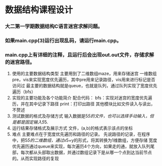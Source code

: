 # 数据结构课程设计
### 大二第一学期数据结构C语言迷宫求解问题。

### 如果main.cpp(3)运行出现乱码，请运行main.cpp。

### main.cpp上有详细的注释，且运行后会出现out.out文件，存储求解的迷宫路径。

1. 使用的主要数据结构类型
主要用到了二维数组maze，用来存储迷宫
一维数组pre，vis来实现宽度优先遍历，其中pre用来记录路径，vis用来进行标记是否访问过
最主要的数据结构就是queue，也就是队列，通过队列实现了宽度优先遍历（bfs）
2. 实现的主要功能及各个功能简介
配合代码：
bfs：实现对迷宫的宽度优先遍历，并在其中记录下路径
print：打印出路径
其他模块比如文件读入与读出，不赘述
3. 测试数据的格式及存储方式
输入数据是5*5的文件，也可以选择手动输入，但是都是固定输入5*5.
4. 运行结果存储格式及展示方式
文件，(a,b)的格式表示该点的坐标
5. 难点
   主要难点在于宽度优先遍历和路径的记录。
   先说路径的记录，在程序中，把5*5的二维数组，通过x*5+y的形式，将其转换为1维数组，方便存储
   宽度优先遍历通过queue来实现，每次遍历4个方向，如果走的通，就放入队列尾部，每次都从头部取出数据，并通过数组记录下是从哪一个点到达当前节点的。从而实现路径的复现
